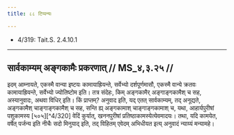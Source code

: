 ```yaml
---
title: ८८ टिप्पन्यः

---
```

- 4/319: Tait.S. 2.4.10.1

____________________________________________


## सार्वकाम्यम् अङ्गकामैः प्रकरणात् // MS_४,३.२५ //

इदम् आम्नायते, एकस्मै वान्या इष्टयः कामायाह्रियन्ते, सर्वेभ्यो दर्शपूर्णमासौ, एकस्मै वान्ये क्रतवः कामायाह्रियन्ते, सर्वेभ्यो ज्योतिष्टोम इति। तत्र संदेहः, किम् अङ्गकामैर् अङ्गाङ्गकामैश् च सह, अस्यानुवादः, अथवा विधिर् इति। किं प्राप्तम्? अनुवाद इति, यद् एतत् सार्वकाम्यम्, तद् अनूद्यते, अङ्गकामैश् चाङ्गाङ्गकामैश् च सह, सन्ति ह्य् अङ्गकामाश् चाङ्गाङ्गकामाश् च, यथा, आहार्यपुरीषां पशुकामस्य [५०५][^4/320] वेदिं कुर्यात्, खननपुरीषां प्रतिष्ठाकामस्येत्येवमादयः। तथा, यदि कामयेत, वर्षेत् पर्जन्य इति नीचैः सदो मिनुयाद् इति, तद् विहितम् एवेदम् अभिधीयत इत्य् अनुवादं न्याय्यं मन्यामहे।
